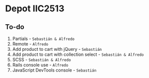Depot IIC2513
========

## To-do

1. Partials - `Sebastián & Alfredo`
2. Remote - `Alfredo`
3. Add product to cart with jQuery - `Sebastián`
4. Add product to cart with collection select - `Sebastián & Alfredo`
5. SCSS - `Sebastián & Alfredo`
6. Rails console use - `Alfredo`
7. JavaScript DevTools console - `Sebastián`